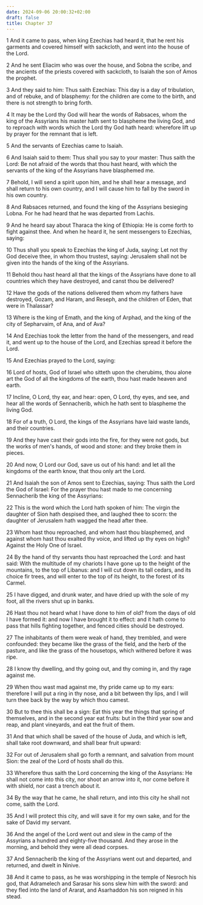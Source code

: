 ```yaml
---
date: 2024-09-06 20:00:32+02:00
draft: false
title: Chapter 37
---
```




1 And it came to pass, when king Ezechias had heard it, that he rent his garments and covered himself with sackcloth, and went into the house of the Lord.

2 And he sent Eliacim who was over the house, and Sobna the scribe, and the ancients of the priests covered with sackcloth, to Isaiah the son of Amos the prophet.

3 And they said to him: Thus saith Ezechias: This day is a day of tribulation, and of rebuke, and of blasphemy: for the children are come to the birth, and there is not strength to bring forth.

4 It may be the Lord thy God will hear the words of Rabsaces, whom the king of the Assyrians his master hath sent to blaspheme the living God, and to reproach with words which the Lord thy God hath heard: wherefore lift up by prayer for the remnant that is left.

5 And the servants of Ezechias came to Isaiah.

6 And Isaiah said to them: Thus shall you say to your master: Thus saith the Lord: Be not afraid of the words that thou hast heard, with which the servants of the king of the Assyrians have blasphemed me.

7 Behold, I will send a spirit upon him, and he shall hear a message, and shall return to his own country, and I will cause him to fall by the sword in his own country.

8 And Rabsaces returned, and found the king of the Assyrians besieging Lobna. For he had heard that he was departed from Lachis.

9 And he heard say about Tharaca the king of Ethiopia: He is come forth to fight against thee. And when he heard it, he sent messengers to Ezechias, saying:

10 Thus shall you speak to Ezechias the king of Juda, saying: Let not thy God deceive thee, in whom thou trustest, saying: Jerusalem shall not be given into the hands of the king of the Assyrians.

11 Behold thou hast heard all that the kings of the Assyrians have done to all countries which they have destroyed, and canst thou be delivered?

12 Have the gods of the nations delivered them whom my fathers have destroyed, Gozam, and Haram, and Reseph, and the children of Eden, that were in Thalassar?

13 Where is the king of Emath, and the king of Arphad, and the king of the city of Sepharvaim, of Ana, and of Ava?

14 And Ezechias took the letter from the hand of the messengers, and read it, and went up to the house of the Lord, and Ezechias spread it before the Lord.

15 And Ezechias prayed to the Lord, saying:

16 Lord of hosts, God of Israel who sitteth upon the cherubims, thou alone art the God of all the kingdoms of the earth, thou hast made heaven and earth.

17 Incline, O Lord, thy ear, and hear: open, O Lord, thy eyes, and see, and hear all the words of Sennacherib, which he hath sent to blaspheme the living God.

18 For of a truth, O Lord, the kings of the Assyrians have laid waste lands, and their countries.

19 And they have cast their gods into the fire, for they were not gods, but the works of men's hands, of wood and stone: and they broke them in pieces.

20 And now, O Lord our God, save us out of his hand: and let all the kingdoms of the earth know, that thou only art the Lord.

21 And Isaiah the son of Amos sent to Ezechias, saying: Thus saith the Lord the God of Israel: For the prayer thou hast made to me concerning Sennacherib the king of the Assyrians:

22 This is the word which the Lord hath spoken of him: The virgin the daughter of Sion hath despised thee, and laughed thee to scorn: the daughter of Jerusalem hath wagged the head after thee.

23 Whom hast thou reproached, and whom hast thou blasphemed, and against whom hast thou exalted thy voice, and lifted up thy eyes on high? Against the Holy One of Israel.

24 By the hand of thy servants thou hast reproached the Lord: and hast said: With the multitude of my chariots I have gone up to the height of the mountains, to the top of Libanus: and I will cut down its tall cedars, and its choice fir trees, and will enter to the top of its height, to the forest of its Carmel.

25 I have digged, and drunk water, and have dried up with the sole of my foot, all the rivers shut up in banks.

26 Hast thou not heard what I have done to him of old? from the days of old I have formed it: and now I have brought it to effect: and it hath come to pass that hills fighting together, and fenced cities should be destroyed.

27 The inhabitants of them were weak of hand, they trembled, and were confounded: they became like the grass of the field, and the herb of the pasture, and like the grass of the housetops, which withered before it was ripe.

28 I know thy dwelling, and thy going out, and thy coming in, and thy rage against me.

29 When thou wast mad against me, thy pride came up to my ears: therefore I will put a ring in thy nose, and a bit between thy lips, and I will turn thee back by the way by which thou camest.

30 But to thee this shall be a sign: Eat this year the things that spring of themselves, and in the second year eat fruits: but in the third year sow and reap, and plant vineyards, and eat the fruit of them.

31 And that which shall be saved of the house of Juda, and which is left, shall take root downward, and shall bear fruit upward:

32 For out of Jerusalem shall go forth a remnant, and salvation from mount Sion: the zeal of the Lord of hosts shall do this.

33 Wherefore thus saith the Lord concerning the king of the Assyrians: He shall not come into this city, nor shoot an arrow into it, nor come before it with shield, nor cast a trench about it.

34 By the way that he came, he shall return, and into this city he shall not come, saith the Lord.

35 And I will protect this city, and will save it for my own sake, and for the sake of David my servant.

36 And the angel of the Lord went out and slew in the camp of the Assyrians a hundred and eighty-five thousand. And they arose in the morning, and behold they were all dead corpses.

37 And Sennacherib the king of the Assyrians went out and departed, and returned, and dwelt in Ninive.

38 And it came to pass, as he was worshipping in the temple of Nesroch his god, that Adramelech and Sarasar his sons slew him with the sword: and they fled into the land of Ararat, and Asarhaddon his son reigned in his stead.

